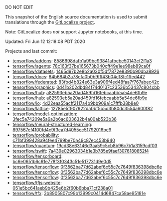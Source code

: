 DO NOT EDIT

This snapshot of the English source documentation is used to submit translations
through the [GitLocalize project](https://gitlocalize.com/repo/4592/).

Note: GitLocalize does *not* support Jupyter notebooks, at this time.

Updated: Fri Jun 12 12:18:08 PDT 2020

Projects and last commit:

- [tensorflow/addons](https://github.com/tensorflow/addons/tree/master/docs): [8586698dafb1a99bc93841afbebe50143cf2f1a3](https://github.com/tensorflow/addons/commit/8586698dafb1a99bc93841afbebe50143cf2f1a3)
- [tensorflow/agents](https://github.com/tensorflow/agents/tree/master/docs): [78c163f37be165673b040cff49e1ee98eb89ca0f](https://github.com/tensorflow/agents/commit/78c163f37be165673b040cff49e1ee98eb89ca0f)
- [tensorflow/datasets](https://github.com/tensorflow/datasets/tree/master/docs): [1465d97b2e8b2a030f5df7872e8390b90dba8926](https://github.com/tensorflow/datasets/commit/1465d97b2e8b2a030f5df7872e8390b90dba8926)
- [tensorflow/docs](https://github.com/tensorflow/docs/tree/master/site/en): [64b684b2a78efa0b0b9fff43b04c18fc1ffed442](https://github.com/tensorflow/docs/commit/64b684b2a78efa0b0b9fff43b04c18fc1ffed442)
- [tensorflow/federated](https://github.com/tensorflow/federated/tree/master/docs): [83fbd4b824e63e3a906f4ed48faa7f767abec42c](https://github.com/tensorflow/federated/commit/83fbd4b824e63e3a906f4ed48faa7f767abec42c)
- [tensorflow/graphics](https://github.com/tensorflow/graphics/tree/master/tensorflow_graphics/g3doc): [0d41b202dbd84f74d0137c23536b53437c804cbb](https://github.com/tensorflow/graphics/commit/0d41b202dbd84f74d0137c23536b53437c804cbb)
- [tensorflow/hub](https://github.com/tensorflow/hub/tree/master/docs): [a82593eb5a20ad459fd16febcaabb5a54de6fb9e](https://github.com/tensorflow/hub/commit/a82593eb5a20ad459fd16febcaabb5a54de6fb9e)
- [tensorflow/hub](https://github.com/tensorflow/hub/tree/master/examples/colab): [a82593eb5a20ad459fd16febcaabb5a54de6fb9e](https://github.com/tensorflow/hub/commit/a82593eb5a20ad459fd16febcaabb5a54de6fb9e)
- [tensorflow/io](https://github.com/tensorflow/io/tree/master/docs): [4d22eaa55acff2117a4b9bb909a1c7fffb38b8e0](https://github.com/tensorflow/io/commit/4d22eaa55acff2117a4b9bb909a1c7fffb38b8e0)
- [tensorflow/lattice](https://github.com/tensorflow/lattice/tree/master/docs): [12785e5f907922da0bf5b5d3b80dc3554a600f82](https://github.com/tensorflow/lattice/commit/12785e5f907922da0bf5b5d3b80dc3554a600f82)
- [tensorflow/model-optimization](https://github.com/tensorflow/model-optimization/tree/master/tensorflow_model_optimization/g3doc): [3fec5a74209e5a6a2b6ac603632b4a00ab523b36](https://github.com/tensorflow/model-optimization/commit/3fec5a74209e5a6a2b6ac603632b4a00ab523b36)
- [tensorflow/neural-structured-learning](https://github.com/tensorflow/neural-structured-learning/tree/master/g3doc): [897567ef4100fd4c9f3ca7d4055ec51792016be9](https://github.com/tensorflow/neural-structured-learning/commit/897567ef4100fd4c9f3ca7d4055ec51792016be9)
- [tensorflow/probability](https://github.com/tensorflow/probability/tree/master/tensorflow_probability/g3doc): [c71bf399428a94fee4799be70a49c87ec453b940](https://github.com/tensorflow/probability/commit/c71bf399428a94fee4799be70a49c87ec453b940)
- [tensorflow/quantum](https://github.com/tensorflow/quantum/tree/master/docs): [19cd38e63146d3aa59c5cb8b96c7b1a3159cdf03](https://github.com/tensorflow/quantum/commit/19cd38e63146d3aa59c5cb8b96c7b1a3159cdf03)
- [tensorflow/swift](https://github.com/tensorflow/swift/tree/master/docs/site): [7a439e02963034b1e3b785e9faef3076180852f4](https://github.com/tensorflow/swift/commit/7a439e02963034b1e3b785e9faef3076180852f4)
- [tensorflow/tensorboard](https://github.com/tensorflow/tensorboard/tree/master/docs): [bc6e0651b6c61e778f3f0343c51e517731d9e0d5](https://github.com/tensorflow/tensorboard/commit/bc6e0651b6c61e778f3f0343c51e517731d9e0d5)
- [tensorflow/tensorflow](https://github.com/tensorflow/tensorflow/tree/master/tensorflow/compiler/mlir/g3doc): [0f3562ba77d62abef6c55c7c7649f836398dbc6e](https://github.com/tensorflow/tensorflow/commit/0f3562ba77d62abef6c55c7c7649f836398dbc6e)
- [tensorflow/tensorflow](https://github.com/tensorflow/tensorflow/tree/master/tensorflow/compiler/xla/g3doc): [0f3562ba77d62abef6c55c7c7649f836398dbc6e](https://github.com/tensorflow/tensorflow/commit/0f3562ba77d62abef6c55c7c7649f836398dbc6e)
- [tensorflow/tensorflow](https://github.com/tensorflow/tensorflow/tree/master/tensorflow/lite/g3doc): [0f3562ba77d62abef6c55c7c7649f836398dbc6e](https://github.com/tensorflow/tensorflow/commit/0f3562ba77d62abef6c55c7c7649f836398dbc6e)
- [tensorflow/tfjs-website](https://github.com/tensorflow/tfjs-website/tree/master/docs): [051e5bc641aeb9b425e6b2f60b6bba71cf238a01](https://github.com/tensorflow/tfjs-website/commit/051e5bc641aeb9b425e6b2f60b6bba71cf238a01)
- [tensorflow/tfx](https://github.com/tensorflow/tfx/tree/master/docs): [3b8905807c99b13999c0414d6847ca58ae95181e](https://github.com/tensorflow/tfx/commit/3b8905807c99b13999c0414d6847ca58ae95181e)

